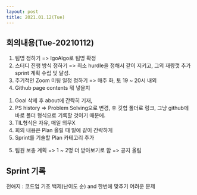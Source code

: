 ```yaml
---
layout: post
title: 2021.01.12(Tue)
---
```


## 회의내용(Tue-20210112)

1.  팀명 정하기
    => IgoAlgo로 팀명 확정
2. 스터디 진행 방식 정하기
    => 최소 hurdle을 정해서 같이 지키고, 그외 재량껏 추가 sprint 계획 수립 및 달성.
3. 주기적인 Zoom 미팅 일정 정하기
    => 매주 화, 토 19 ~ 20시 내외
4. Github page contents 뭐 넣을지
 1) Goal 삭제 후 about에 간략히 기재, 
 2) PS history => Problem Solving으로 변경, 후 깃헙 폴더로 링크, 그냥 github에 바로 폴더 형식으로 기록할 것이기 때문에.
 3) TIL형식은 자유, 매일 의무X
 4) 회의 내용은 Plan 올릴 때 밑에 같이 간략하게
 5) Sprint를 기술할 Plan 카테고리 추가
 5. 팀원 보충 계획
   => 1 ~ 2명 더 받아보기로 함 => 공지 올림

## Sprint 기록 
전애지 : 코드업 기초 백제(난이도 순) and 한번에 맞추기 어려운 문제  


